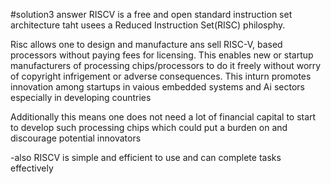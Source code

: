 #solution3 answer
RISCV is a free and open standard instruction set architecture taht usees a Reduced Instruction Set(RISC) philosphy.

Risc allows one to design and manufacture ans sell RISC-V, based processors without paying fees for licensing. This enables new or startup manufacturers of processing chips/processors to do it freely without worry of copyright infrigement or adverse consequences. This inturn promotes innovation among startups in vaious embedded systems and Ai sectors especially in developing countries

Additionally this means one does not need a lot of financial capital to start to develop such processing chips which could put a burden on and discourage potential innovators

-also RISCV is simple and efficient to use and can complete tasks effectively